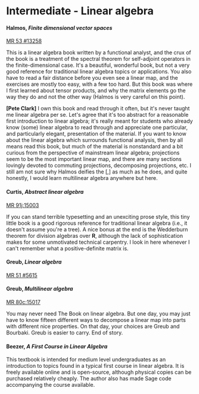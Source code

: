 # Intermediate - Linear algebra

#### Halmos, *Finite dimensional vector spaces*

[MR 53 #13258](http://www.ams.org/mathscinet-getitem?mr=53+%2313258)

This is a linear algebra book written by a functional analyst, and the crux of the book is a
treatment of the spectral theorem for self-adjoint operators in the finite-dimensional case.
It's a beautiful, wonderful book, but not a very good reference for traditional linear algebra
topics or applications.  You also have to read a fair distance before you even see a linear
map, and the exercises are mostly too easy, with a few too hard.  But this book was where I
first learned about tensor products, and why the matrix elements go the way they do and not the
other way (Halmos is very careful on this point).

**[Pete Clark]** I own this book and read through it often, but it's never taught me linear
algebra per se.  Let's agree that it's too abstract for a reasonable first introduction to
linear algebra; it's really meant for students who already know (some) linear algebra to read
through and appreciate one particular, and particularly elegant, presentation of the material.
If you want to know about the linear algebra which surrounds functional analysis, then by all
means read this book, but much of the material is nonstandard and a bit curious from the
perspective of mainstream linear algebra; projections seem to be the most important linear map,
and there are many sections lovingly devoted to commuting projections, decomposing projections,
etc.  I still am not sure why Halmos deifies the \[,\] as much as he does, and quite honestly,
I would learn multilinear algebra anywhere but here.

#### Curtis, *Abstract linear algebra*

[MR 91j:15003](http://www.ams.org/mathscinet-getitem?mr=91j%3A15003)

If you can stand terrible typesetting and an unexciting prose style, this tiny little book is a
good rigorous reference for traditional linear algebra (i.e., it doesn't assume you're a tree).
A nice bonus at the end is the Wedderburn theorem for division algebras over **R**, although
the lack of sophistication makes for some unmotivated technical carpentry.  I look in here
whenever I can't remember what a positive-definite matrix is.

#### Greub, *Linear algebra*

[MR 51 #5615](http://www.ams.org/mathscinet-getitem?mr=51+%235615)

#### Greub, *Multilinear algebra*

[MR 80c:15017](http://www.ams.org/mathscinet-getitem?mr=80c%3A15017)

You may never need The Book on linear algebra.  But one day, you may just have to know fifteen
different ways to decompose a linear map into parts with different nice properties.  On that
day, your choices are Greub and Bourbaki.  Greub is easier to carry.  End of story.

#### Beezer, *A First Course in Linear Algebra*

This textbook is intended for medium level undergraduates as an introduction to topics found
in a typical first course in linear algebra. It is freely available online and is open-source,
although physical copies can be purchased relatively cheaply. The author also has made Sage
code accompanying the course available.
